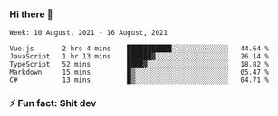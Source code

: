 ### Hi there 👋
<!--START_SECTION:waka-->
```text
Week: 10 August, 2021 - 16 August, 2021

Vue.js       2 hrs 4 mins    ███████████░░░░░░░░░░░░░░   44.64 % 
JavaScript   1 hr 13 mins    ██████▓░░░░░░░░░░░░░░░░░░   26.14 % 
TypeScript   52 mins         ████▓░░░░░░░░░░░░░░░░░░░░   18.82 % 
Markdown     15 mins         █▒░░░░░░░░░░░░░░░░░░░░░░░   05.47 % 
C#           13 mins         █▒░░░░░░░░░░░░░░░░░░░░░░░   04.71 % 
```
<!--END_SECTION:waka-->
<!--
**TG4LAaron/TG4LAaron** is a ✨ _special_ ✨ repository because its `README.md` (this file) appears on your GitHub profile.

Here are some ideas to get you started:

- 🔭 I’m currently working on ...
- 🌱 I’m currently learning ...
- 👯 I’m looking to collaborate on ...
- 🤔 I’m looking for help with ...
- 💬 Ask me about ...
- 📫 How to reach me: ...
- 😄 Pronouns: ...
- ⚡ Fun fact: ...
-->
### ⚡ Fun fact: Shit dev
